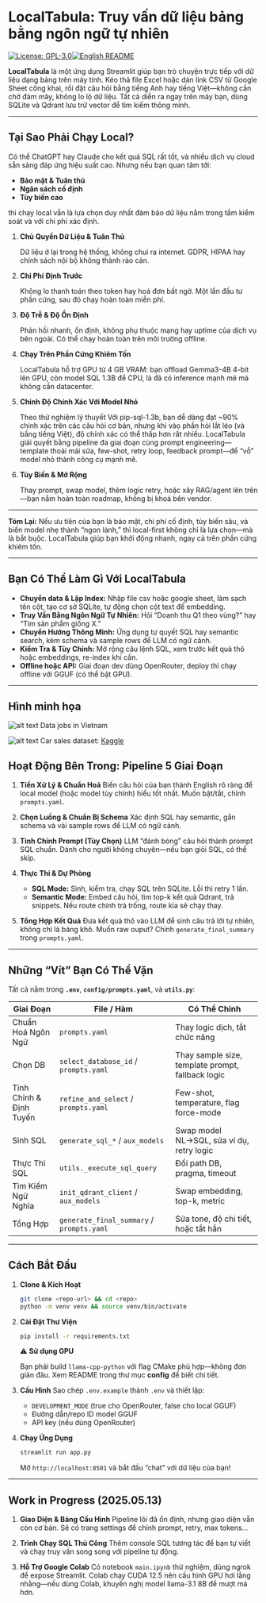 # LocalTabula: Truy vấn dữ liệu bảng bằng ngôn ngữ tự nhiên
[![License: GPL-3.0](https://img.shields.io/badge/license-GPLv3-yellow.svg)](https://www.gnu.org/licenses/gpl-3.0.en.html)[![English README](https://img.shields.io/badge/README-English-blue)](README.md)

**LocalTabula** là một ứng dụng Streamlit giúp bạn trò chuyện trực tiếp với dữ liệu dạng bảng trên máy tính. Kéo thả file Excel hoặc dán link CSV từ Google Sheet công khai, rồi đặt câu hỏi bằng tiếng Anh hay tiếng Việt—không cần chờ đám mây, không lo lộ dữ liệu. Tất cả diễn ra ngay trên máy bạn, dùng SQLite và Qdrant lưu trữ vector để tìm kiếm thông minh.

---

## Tại Sao Phải Chạy Local?

Có thể ChatGPT hay Claude cho kết quả SQL rất tốt, và nhiều dịch vụ cloud sẵn sàng đáp ứng hiệu suất cao. Nhưng nếu bạn quan tâm tới:

* **Bảo mật & Tuân thủ**
* **Ngân sách cố định**
* **Tùy biến cao**

thì chạy local vẫn là lựa chọn duy nhất đảm bảo dữ liệu nằm trong tầm kiểm soát và với chi phí xác định.

1. **Chủ Quyền Dữ Liệu & Tuân Thủ**

   Dữ liệu ở lại trong hệ thống, không chui ra internet. GDPR, HIPAA hay chính sách nội bộ không thành rào cản.

2. **Chi Phí Định Trước**

   Không lo thanh toán theo token hay hoá đơn bất ngờ. Một lần đầu tư phần cứng, sau đó chạy hoàn toàn miễn phí.

3. **Độ Trễ & Độ Ổn Định**

   Phản hồi nhanh, ổn định, không phụ thuộc mạng hay uptime của dịch vụ bên ngoài. Có thể chạy hoàn toàn trên môi trường offline.

4. **Chạy Trên Phần Cứng Khiêm Tốn**

   LocalTabula hỗ trợ GPU từ 4 GB VRAM: bạn offload Gemma3-4B 4-bit lên GPU, còn model SQL 1.3B để CPU, là đã có inference mạnh mẽ mà không cần datacenter.

5. **Chỉnh Độ Chính Xác Với Model Nhỏ**

   Theo thử nghiệm lý thuyết Với pip-sql-1.3b, bạn dễ dàng đạt ~90% chính xác trên các câu hỏi cơ bản, nhưng khi vào phần hỏi lắt léo (và bầng tiếng Việt), độ chính xác có thể thấp hơn rất nhiều. LocalTabula giải quyết bằng pipeline đa giai đoạn cùng prompt engineering—template thoải mái sửa, few-shot, retry loop, feedback prompt—để “vỗ” model nhỏ thành công cụ mạnh mẽ.

6. **Tùy Biến & Mở Rộng**

   Thay prompt, swap model, thêm logic retry, hoặc xây RAG/agent lên trên—bạn nắm hoàn toàn roadmap, không bị khoá bên vendor.

---

**Tóm Lại:** Nếu ưu tiên của bạn là bảo mật, chi phí cố định, tùy biến sâu, và biến model nhẹ thành “ngon lành,” thì local-first không chỉ là lựa chọn—mà là bắt buộc. LocalTabula giúp bạn khởi động nhanh, ngay cả trên phần cứng khiêm tốn.

---

## Bạn Có Thể Làm Gì Với LocalTabula

* **Chuyển data & Lập Index:** Nhập file csv hoặc google sheet, làm sạch tên cột, tạo cơ sở SQLite, tự động chọn cột text để embedding.
* **Truy Vấn Bằng Ngôn Ngữ Tự Nhiên:** Hỏi “Doanh thu Q1 theo vùng?” hay “Tìm sản phẩm giống X.”
* **Chuyển Hướng Thông Minh:** Ứng dụng tự quyết SQL hay semantic search, kèm schema và sample rows để LLM có ngữ cảnh.
* **Kiểm Tra & Tùy Chỉnh:** Mở rộng câu lệnh SQL, xem trước kết quả thô hoặc embeddings, re-index khi cần.
* **Offline hoặc API:** Giai đoạn dev dùng OpenRouter, deploy thì chạy offline với GGUF (có thể bật GPU).

---
## Hình minh họa
![alt text](images/image.png)
Data jobs in Vietnam

![alt text](images/image-2.png)
Car sales dataset: [Kaggle](https://www.kaggle.com/datasets/jainaru/electric-car-sales-2010-2024?resource=download)


## Hoạt Động Bên Trong: Pipeline 5 Giai Đoạn

1. **Tiền Xử Lý & Chuẩn Hoá**
   Biến câu hỏi của bạn thành English rõ ràng để local model (hoặc model tùy chỉnh) hiểu tốt nhất. Muốn bật/tắt, chỉnh `prompts.yaml`.

2. **Chọn Luồng & Chuẩn Bị Schema**
   Xác định SQL hay semantic, gắn schema và vài sample rows để LLM có ngữ cảnh.

3. **Tinh Chỉnh Prompt (Tùy Chọn)**
   LLM “đánh bóng” câu hỏi thành prompt SQL chuẩn. Dành cho người không chuyên—nếu bạn giỏi SQL, có thể skip.

4. **Thực Thi & Dự Phòng**

   * **SQL Mode:** Sinh, kiểm tra, chạy SQL trên SQLite. Lỗi thì retry 1 lần.
   * **Semantic Mode:** Embed câu hỏi, tìm top-k kết quả Qdrant, trả snippets.
     Nếu route chính trả trống, route kia sẽ chạy thay.

5. **Tổng Hợp Kết Quả**
   Đưa kết quả thô vào LLM để sinh câu trả lời tự nhiên, không chỉ là bảng khô. Muốn raw ouput? Chỉnh `generate_final_summary` trong `prompts.yaml`.

---

## Những “Vít” Bạn Có Thể Vặn

Tất cả nằm trong **`.env`**, **`config/prompts.yaml`**, và **`utils.py`**:

| Giai Đoạn               | File / Hàm                                | Có Thể Chỉnh                                      |
| ----------------------- | ----------------------------------------- | ------------------------------------------------- |
| Chuẩn Hoá Ngôn Ngữ      | `prompts.yaml`                            | Thay logic dịch, tắt chức năng                    |
| Chọn DB                 | `select_database_id` / `prompts.yaml`     | Thay sample size, template prompt, fallback logic |
| Tinh Chỉnh & Định Tuyến | `refine_and_select` / `prompts.yaml`      | Few-shot, temperature, flag force-mode            |
| Sinh SQL                | `generate_sql_*` / `aux_models`           | Swap model NL→SQL, sửa ví dụ, retry logic         |
| Thực Thi SQL            | `utils._execute_sql_query`                | Đổi path DB, pragma, timeout                      |
| Tìm Kiếm Ngữ Nghĩa      | `init_qdrant_client` / `aux_models`       | Swap embedding, top-k, metric                     |
| Tổng Hợp                | `generate_final_summary` / `prompts.yaml` | Sửa tone, độ chi tiết, hoặc tắt hẳn               |

---

## Cách Bắt Đầu

1. **Clone & Kích Hoạt**

   ```bash
   git clone <repo-url> && cd <repo>  
   python -m venv venv && source venv/bin/activate  
   ```

2. **Cài Đặt Thư Viện**

   ```bash
   pip install -r requirements.txt
   ```

   ⚠️ **Sử dụng GPU**

   Bạn phải build `llama-cpp-python` với flag CMake phù hợp—không đơn giản đâu. Xem README trong thư mục **config** để biết chi tiết.

3. **Cấu Hình**
   Sao chép `.env.example` thành `.env` và thiết lập:

   * `DEVELOPMENT_MODE` (true cho OpenRouter, false cho local GGUF)
   * Đường dẫn/repo ID model GGUF
   * API key (nếu dùng OpenRouter)

4. **Chạy Ứng Dụng**

   ```bash
   streamlit run app.py
   ```

   Mở `http://localhost:8501` và bắt đầu “chat” với dữ liệu của bạn!

---

## **Work in Progress (2025.05.13)**

1. **Giao Diện & Bảng Cấu Hình**
   Pipeline lõi đã ổn định, nhưng giao diện vẫn còn cơ bản. Sẽ có trang settings để chỉnh prompt, retry, max tokens…

2. **Trình Chạy SQL Thủ Công**
   Thêm console SQL tương tác để bạn tự viết và chạy truy vấn song song với pipeline tự động.

3. **Hỗ Trợ Google Colab**
   Có notebook `main.ipynb` thử nghiệm, dùng ngrok để expose Streamlit. Colab chạy CUDA 12.5 nên cấu hình GPU hơi lằng nhằng—nếu dùng Colab, khuyến nghị model llama-3.1 8B để mượt mà hơn.
